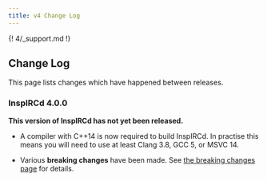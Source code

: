 ```yaml
---
title: v4 Change Log
---
```


{! 4/_support.md !}

## Change Log

This page lists changes which have happened between releases.

### InspIRCd 4.0.0

**This version of InspIRCd has not yet been released.**

* A compiler with C++14 is now required to build InspIRCd. In practise this means you will need to use at least Clang 3.8, GCC 5, or MSVC 14.

* Various **breaking changes** have been made. See [the breaking changes page](/4/breaking-changes) for details.
